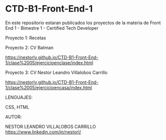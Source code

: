 # CTD-B1-Front-End-1

En este repositorio estaran publicados los proyectos de la materia de Front End 1 - Bimestre 1 - Certified Tech Developer

Proyecto 1: Recetas


Proyecto 2: CV Batman

https://nestorlv.github.io/CTD-B1-Front-End-1/clase%2005/ejercicioenclase/index.html

Proyecto 3: CV Nestor Leandro Villalobos Carrillo

https://nestorlv.github.io/CTD-B1-Front-End-1/clase%2005/ejercicioencasa/index.html


LENGUAJES:

CSS, HTML


AUTOR:

NESTOR LEANDRO VILLALOBOS CARRILLO
https://www.linkedin.com/in/nestorl/
